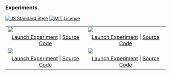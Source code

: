 ### Experiments.
[![JS Standard Style](https://img.shields.io/badge/code%20style-standard-brightgreen.svg)](http://standardjs.com/)
[![MIT License](https://img.shields.io/badge/license-mit-blue.svg)](LICENSE)

<table>
  <tr>
    <td><img src="https://lhbzr.com/dist/img/projects/particles.jpg"></td>
    <td><img src="https://lhbzr.com/dist/img/projects/deform.jpg"></td>
  </tr>
  <tr>
    <td align="center">
      <a href="https://lhbzr.com/experiments/particles">Launch Experiment</a> | <a href="/experiments/particles">Source Code</a>
    <td align="center">
      <a href="https://lhbzr.com/experiments/deform">Launch Experiment</a> | <a href="/experiments/deform">Source Code</a>
    </td>
  </tr>
  <tr>
    <td><img src="https://lhbzr.com/dist/img/projects/triangles.jpg"></td>
    <td><img src="https://lhbzr.com/dist/img/projects/sphere.jpg"></td>
  </tr>
  <tr>
    <td align="center">
      <a href="https://lhbzr.com/experiments/triangles">Launch Experiment</a> | <a href="/experiments/triangles">Source Code</a>
    </td>
    <td align="center">
      <a href="https://lhbzr.com/experiments/sphere">Launch Experiment</a> | <a href="/experiments/sphere">Source Code</a>
    </td>
  </tr>
</table>
